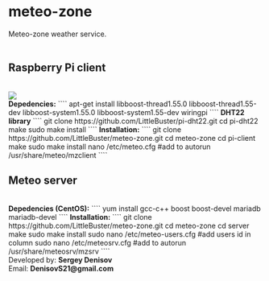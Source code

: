 # meteo-zone
Meteo-zone weather service.<br><br>
<h2>Raspberry Pi client</h2><br>
<img src="http://s017.radikal.ru/i417/1601/c3/d44363bc983a.png" /><br>
<b>Depedencies:</b>
````
apt-get install libboost-thread1.55.0 libboost-thread1.55-dev libboost-system1.55.0 libboost-system1.55-dev wiringpi
````
<b>DHT22 library</b>
````
git clone https://github.com/LittleBuster/pi-dht22.git
cd pi-dht22
make
sudo make install
````
<b>Installation:</b>
````
git clone https://github.com/LittleBuster/meteo-zone.git
cd meteo-zone
cd pi-client
make
sudo make install
nano /etc/meteo.cfg
#add to autorun /usr/share/meteo/mzclient
````
<h2>Meteo server</h2><br>
<b>Depedencies (CentOS):</b>
````
yum install gcc-c++ boost boost-devel mariadb mariadb-devel
````
<b>Installation:</b>
````
git clone https://github.com/LittleBuster/meteo-zone.git
cd meteo-zone
cd server
make
sudo make install
sudo nano /etc/meteo-users.cfg #add users id in column
sudo nano /etc/meteosrv.cfg
#add to autorun /usr/share/meteosrv/mzsrv
````
<br>
Developed by: <b>Sergey Denisov</b>
<br>
Email: <b>DenisovS21@gmail.com</b>
